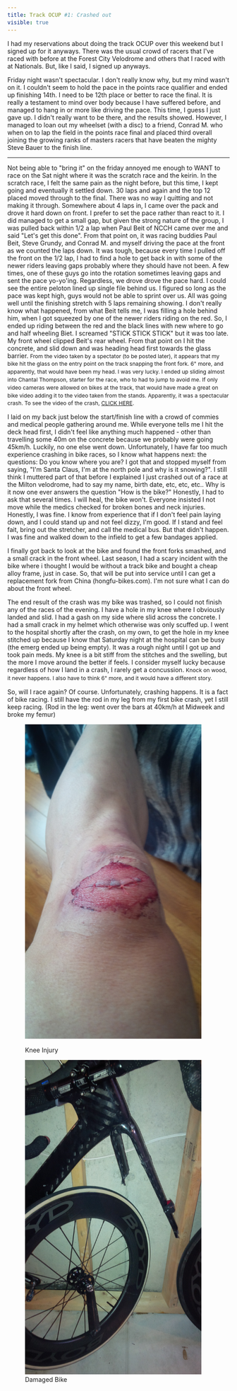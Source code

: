 ```yaml
---
title: Track OCUP #1: Crashed out
visible: true
---
```

I had my reservations about doing the track OCUP over this weekend but I signed up for it anyways. There was the usual crowd of racers that I've raced with before at the Forest City Velodrome and others that I raced with at Nationals. But, like I said, I signed up anyways.

Friday night wasn't spectacular. I don't really know why, but my mind wasn't on it. I couldn't seem to hold the pace in the points race qualifier and ended up finishing 14th. I need to be 12th place or better to race the final. It is really a testament to mind over body because I have suffered before, and managed to hang in or more like driving the pace. This time, I guess I just gave up. I didn't really want to be there, and the results showed. However, I managed to loan out my wheelset (with a disc) to a friend, Conrad M. who when on to lap the field in the points race final and placed third overall joining the growing ranks of masters racers that have beaten the mighty Steve Bauer to the finish line.

<hr id="system-readmore" />

Not being able to "bring it" on the friday annoyed me enough to WANT to race on the Sat night where it was the scratch race and the keirin. In the scratch race, I felt the same pain as the night before, but this time, I kept going and eventually it settled down. 30 laps and again and the top 12 placed moved through to the final. There was no way I quitting and not making it through. Somewhere about 4 laps in, I came over the pack and drove it hard down on front. I prefer to set the pace rather than react to it. I did managed to get a small gap, but given the strong nature of the group, I was pulled back within 1/2 a lap when Paul Beit of NCCH came over me and said "Let's get this done". From that point on, it was racing buddies Paul Beit, Steve Grundy, and Conrad M. and myself driving the pace at the front as we counted the laps down. It was tough, because every time I pulled off the front on the 1/2 lap, I had to find a hole to get back in with some of the newer riders leaving gaps probably where they should have not been. A few times, one of these guys go into the rotation sometimes leaving gaps and sent the pace yo-yo'ing. Regardless, we drove drove the pace hard. I could see the entire peloton lined up single file behind us. I figured so long as the pace was kept high, guys would not be able to sprint over us. All was going well until the finishing stretch with 5 laps remaining showing. I don't really know what happened, from what Beit tells me, I was filling a hole behind him, when I got squeezed by one of the newer riders riding on the red. So, I ended up riding between the red and the black lines with new where to go and half wheeling Biet. I screamed "STICK STICK STICK" but it was too late. My front wheel clipped Beit's rear wheel. From that point on I hit the concrete, and slid down and was heading head first towards the glass barrier. <span style="font-size: 12.1599998474121px; line-height: 1.3em;">From the video taken by a spectator (to be posted later), it appears that my bike hit the glass on the entry point on the track snapping the front fork. 6" more, and apparently, that would have been my head.</span><span style="font-size: 12.1599998474121px; line-height: 1.3em;"> I was very lucky. I ended up sliding almost into Chantal Thompson, starter for the race, who to had to jump to avoid me. If only video cameras were allowed on bikes at the track, that would have made a great on bike video adding it to the video taken from the stands. Apparently, it was a spectacular crash. To see the video of the crash, <a title="Crash Video" href="https://vimeo.com/119706040" target="_blank">CLICK HERE</a>.</span>

I laid on my back just below the start/finish line with a crowd of commies and medical people gathering around me. While everyone tells me I hit the deck head first, I didn't feel like anything much happened - other than travelling some 40m on the concrete because we probably were going 45km/h. Luckily, no one else went down. Unfortunately, I have far too much experience crashing in bike races, so I know what happens next: the questions: Do you know where you are? I got that and stopped myself from saying, "I'm Santa Claus, I'm at the north pole and why is it snowing?". I still think I muttered part of that before I explained I just crashed out of a race at the Milton velodrome, had to say my name, birth date, etc, etc, etc.. Why is it now one ever answers the question "How is the bike?" Honestly, I had to ask that several times. I will heal, the bike won't. Everyone insisted I not move while the medics checked for broken bones and neck injuries. Honestly, I was fine. I know from experience that if I don't feel pain laying down, and I could stand up and not feel dizzy, I'm good. If I stand and feel fait, bring out the stretcher, and call the medical bus. But that didn't happen. I was fine and walked down to the infield to get a few bandages applied.

I finally got back to look at the bike and found the front forks smashed, and a small crack in the front wheel. Last season, I had a scary incident with the bike where i thought I would be without a track bike and bought a cheap alloy frame, just in case. So, that will be put into service until I can get a replacement fork from China (hongfu-bikes.com). I'm not sure what I can do about the front wheel. 

The end result of the crash was my bike was trashed, so I could not finish any of the races of the evening. I have a hole in my knee where I obviously landed and slid. I had a gash on my side where slid across the concrete. I had a small crack in my helmet which otherwise was only scuffed up. I went to the hospital shortly after the crash, on my own, to get the hole in my knee stitched up because I know that Saturday night at the hospital can be busy (the emerg ended up being empty). It was a rough night until I got up and took pain meds. My knee is a bit stiff from the stitches and the swelling, but the more I move around the better if feels. I consider myself lucky because regardless of how I land in a crash, I rarely get a concussion. <span style="font-size: 12.1599998474121px; line-height: 1.3em;">Knock on wood, it never happens. </span><span style="font-size: 12.1599998474121px; line-height: 1.3em;">I also have to think 6" more, and it would have a different story. </span>

So, will I race again? Of course. Unfortunately, crashing happens. It is a fact of bike racing. I still have the rod in my leg from my first bike crash, yet I still keep racing. (Rod in the leg: went over the bars at 40km/h at Midweek and broke my femur)<figure class="pull-left">

<img title="Knee Injury" src="images/IMG_20150215_105210.jpg" alt="Knee Injury" width="400" /></figure> <figure class="pull-left"><figcaption>Knee Injury</figcaption></figure> <figure class="pull-left"><img title="Damaged Bike" src="images/IMG_20150215_114322.jpg" alt="Damaged Bike" width="400" /><figcaption>Damaged Bike</figcaption></figure>